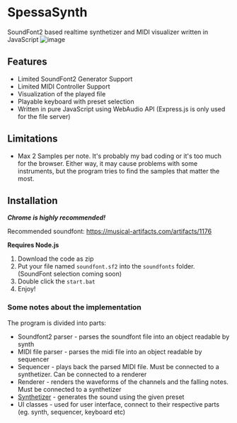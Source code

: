 # SpessaSynth
SoundFont2 based realtime synthetizer and MIDI visualizer written in JavaScript
![image](https://github.com/spessasus/SpessaSynth/assets/95608008/1beb1691-0454-47ec-826a-a603eed7dd5e)

## Features
- Limited SoundFont2 Generator Support
- Limited MIDI Controller Support
- Visualization of the played file
- Playable keyboard with preset selection
- Written in pure JavaScript using WebAudio API (Express.js is only used for the file server)

## Limitations
- Max 2 Samples per note. It's probably my bad coding or it's too much for the browser. Either way, it may cause problems with some instruments, but the program tries to find the samples that matter the most.

## Installation
***Chrome is highly recommended!***

Recommended soundfont: https://musical-artifacts.com/artifacts/1176

**Requires Node.js**
1. Download the code as zip
2. Put your file named `soundfont.sf2` into the `soundfonts` folder. (SoundFont selection coming soon)
3. Double click the `start.bat`
4. Enjoy!

### Some notes about the implementation
The program is divided into parts:
- Soundfont2 parser - parses the soundfont file into an object readable by synth
- MIDI file parser - parses the midi file into an object readable by sequencer
- Sequencer - plays back the parsed MIDI file. Must be connected to a synthetizer. Can be connected to a renderer
- Renderer - renders the waveforms of the channels and the falling notes. Must be connected to a synthetizer
- [Synthetizer](wiki/Synthetizer-Class) - generates the sound using the given preset
- UI classes - used for user interface, connect to their respective parts (eg. synth, sequencer, keyboard etc)
